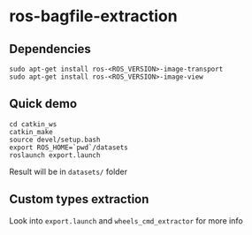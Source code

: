# ros-bagfile-extraction

## Dependencies
```
sudo apt-get install ros-<ROS_VERSION>-image-transport
sudo apt-get install ros-<ROS_VERSION>-image-view

```

## Quick demo
```
cd catkin_ws
catkin_make
source devel/setup.bash
export ROS_HOME=`pwd`/datasets
roslaunch export.launch
```
Result will be in `datasets/` folder

## Custom types extraction
Look into `export.launch` and `wheels_cmd_extractor` for more info
